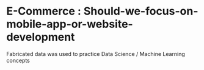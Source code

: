 # E-Commerce : Should-we-focus-on-mobile-app-or-website-development
Fabricated data was used to practice Data Science / Machine Learning concepts

